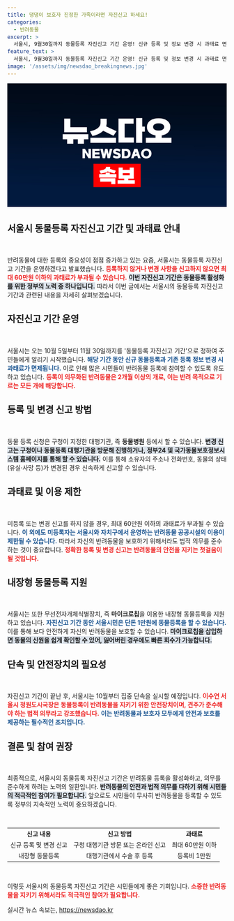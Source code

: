 ```yaml
---
title: 댕댕이 보호자 진정한 가족이라면 자진신고 하세요!
categories:
  - 반려동물
excerpt: >
  서울시, 9월30일까지 동물등록 자진신고 기간 운영! 신규 등록 및 정보 변경 시 과태료 면제, 1만원으로 등록 가능. 반려동물 보호를 위한 필수 법적 의무, 지금 바로 확인하세요!
feature_text: >
  서울시, 9월30일까지 동물등록 자진신고 기간 운영! 신규 등록 및 정보 변경 시 과태료 면제, 1만원으로 등록 가능. 반려동물 보호를 위한 필수 법적 의무, 지금 바로 확인하세요!
image: '/assets/img/newsdao_breakingnews.jpg'
---
```


<p><img src="/assets/img/newsdao_breakingnews.jpg" alt="implanttips 속보" /></p>

<h2 data-ke-size="size26">서울시 동물등록 자진신고 기간 및 과태료 안내</h2>

<p data-ke-size="size16">&nbsp;</p>

<p>반려동물에 대한 등록의 중요성이 점점 증가하고 있는 요즘, 서울시는 동물등록 자진신고 기간을 운영하겠다고 발표했습니다. <b><span style="color: #ee2323;">등록하지 않거나 변경 사항을 신고하지 않으면 최대 60만원 이하의 과태료가 부과될 수 있습니다.</span></b> <b><span style="background-color: #21538527;">이번 자진신고 기간은 동물등록 활성화를 위한 정부의 노력 중 하나입니다.</span></b> 따라서 이번 글에서는 서울시의 동물등록 자진신고 기간과 관련된 내용을 자세히 살펴보겠습니다.</p>

<h2 data-ke-size="size26">자진신고 기간 운영</h2>

<p data-ke-size="size16">&nbsp;</p>

<p>서울시는 오는 10월 5일부터 11월 30일까지를 '동물등록 자진신고 기간'으로 정하여 주민들에게 알리기 시작했습니다. <b><span style="color: #1a5490;">해당 기간 동안 신규 동물등록과 기존 등록 정보 변경 시 과태료가 면제됩니다.</span></b> 이로 인해 많은 시민들이 반려동물 등록에 참여할 수 있도록 유도하고 있습니다. <b><span style="color: #ee2323;">등록이 의무화된 반려동물은 2개월 이상의 개로, 이는 반려 목적으로 기르는 모든 개에 해당합니다.</span></b></p>

<h2 data-ke-size="size26">등록 및 변경 신고 방법</h2>

<p data-ke-size="size16">&nbsp;</p>

<p>동물 등록 신청은 구청이 지정한 대행기관, 즉 <b>동물병원</b> 등에서 할 수 있습니다. <b><span style="background-color: #21538527;">변경 신고는 구청이나 동물등록 대행기관을 방문해 진행하거나, 정부24 및 국가동물보호정보시스템 홈페이지를 통해 할 수 있습니다.</span></b> 이를 통해 소유자의 주소나 전화번호, 동물의 상태(유실·사망 등)가 변경된 경우 신속하게 신고할 수 있습니다. </p>

<h2 data-ke-size="size26">과태료 및 이용 제한</h2>

<p data-ke-size="size16">&nbsp;</p>

<p>미등록 또는 변경 신고를 하지 않을 경우, 최대 60만원 이하의 과태료가 부과될 수 있습니다. <b><span style="color: #1a5490;">이 외에도 미등록자는 서울시와 자치구에서 운영하는 반려동물 공공시설의 이용이 제한될 수 있습니다.</span></b> 따라서 자신의 반려동물을 보호하기 위해서라도 법적 의무를 준수하는 것이 중요합니다. <b><span style="color: #ee2323;">정확한 등록 및 변경 신고는 반려동물의 안전을 지키는 첫걸음이 될 것입니다.</span></b></p>

<h2 data-ke-size="size26">내장형 동물등록 지원</h2>

<p data-ke-size="size16">&nbsp;</p>

<p>서울시는 또한 무선전자개체식별장치, 즉 <b>마이크로칩</b>을 이용한 내장형 동물등록을 지원하고 있습니다. <b><span style="color: #1a5490;">자진신고 기간 동안 서울시민은 단돈 1만원에 동물등록을 할 수 있습니다.</span></b> 이를 통해 보다 안전하게 자신의 반려동물을 보호할 수 있습니다. <b><span style="background-color: #21538527;">마이크로칩을 삽입하면 동물의 신원을 쉽게 확인할 수 있어, 잃어버린 경우에도 빠른 회수가 가능합니다.</span></b></p>

<h2 data-ke-size="size26">단속 및 안전장치의 필요성</h2>

<p data-ke-size="size16">&nbsp;</p>

<p>자진신고 기간이 끝난 후, 서울시는 10월부터 집중 단속을 실시할 예정입니다. <b><span style="color: #ee2323;">이수연 서울시 정원도시국장은 동물등록이 반려동물을 지키기 위한 안전장치이며, 견주가 준수해야 하는 법적 의무라고 강조했습니다.</span></b> <b><span style="color: #1a5490;">이는 반려동물과 보호자 모두에게 안전과 보호를 제공하는 필수적인 조치입니다.</span></b> </p>

<h2 data-ke-size="size26">결론 및 참여 권장</h2>

<p data-ke-size="size16">&nbsp;</p>

<p>최종적으로, 서울시의 동물등록 자진신고 기간은 반려동물 등록을 활성화하고, 의무를 준수하게 하려는 노력의 일환입니다. <b><span style="background-color: #21538527;">반려동물의 안전과 법적 의무를 다하기 위해 시민들의 적극적인 참여가 필요합니다.</span></b> 앞으로도 시민들이 무사히 반려동물을 등록할 수 있도록 정부의 지속적인 노력이 중요하겠습니다. </p>

<p data-ke-size="size16">&nbsp;</p>

<table style="width: 100%; border-collapse: collapse;">
  <tr>
    <td style="text-align: center; height: 17px;"><b>신고 내용</b></td>
    <td style="text-align: center; height: 17px;"><b>신고 방법</b></td>
    <td style="text-align: center; height: 17px;"><b>과태료</b></td>
  </tr>
  <tr>
    <td style="text-align: center;">신규 등록 및 변경 신고</td>
    <td style="text-align: center;">구청 대행기관 방문 또는 온라인 신고</td>
    <td style="text-align: center;">최대 60만원 이하</td>
  </tr>
  <tr>
    <td style="text-align: center;">내장형 동물등록</td>
    <td style="text-align: center;">대행기관에서 수술 후 등록</td>
    <td style="text-align: center;">등록비 1만원</td>
  </tr>
</table>

<p data-ke-size="size16">&nbsp;</p>

<p>이렇듯 서울시의 동물등록 자진신고 기간은 시민들에게 좋은 기회입니다. <b><span style="color: #ee2323;">소중한 반려동물을 지키기 위해서라도 적극적인 참여가 필요합니다.</span></b></p>
실시간 뉴스 속보는, <a href="https://newsdao.kr" rel="dofollow">https://newsdao.kr</a>


